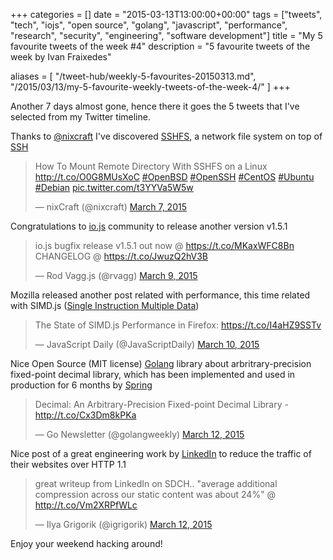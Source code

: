 +++
categories = []
date = "2015-03-13T13:00:00+00:00"
tags = ["tweets", "tech", "iojs", "open source", "golang", "javascript", "performance", "research", "security", "engineering", "software development"]
title = "My 5 favourite tweets of the week #4"
description = "5 favourite tweets of the week by Ivan Fraixedes"

aliases = [
  "/tweet-hub/weekly-5-favourites-20150313.md",
  "/2015/03/13/my-5-favourite-weekly-tweets-of-the-week-4/"
]
+++

Another 7 days almost gone, hence there it goes the 5 tweets that I've selected from my Twitter timeline.

Thanks to [@nixcraft](https://twitter.com/nixcraft) I've discovered [SSHFS](http://en.wikipedia.org/wiki/SSHFS), a network file system on top of [SSH](http://en.wikipedia.org/wiki/Secure_Shell)

<blockquote class="twitter-tweet tw-align-center" data-partner="tweetdeck"><p>How To Mount Remote Directory With SSHFS on a Linux <a href="http://t.co/O0G8MUsXoC">http://t.co/O0G8MUsXoC</a> <a href="https://twitter.com/hashtag/OpenBSD?src=hash">#OpenBSD</a> <a href="https://twitter.com/hashtag/OpenSSH?src=hash">#OpenSSH</a> <a href="https://twitter.com/hashtag/CentOS?src=hash">#CentOS</a> <a href="https://twitter.com/hashtag/Ubuntu?src=hash">#Ubuntu</a> <a href="https://twitter.com/hashtag/Debian?src=hash">#Debian</a> <a href="http://t.co/t3YYVa5W5w">pic.twitter.com/t3YYVa5W5w</a></p>&mdash; nixCraft  (@nixcraft) <a href="https://twitter.com/nixcraft/status/574355319184359425">March 7, 2015</a></blockquote>
<script async src="//platform.twitter.com/widgets.js" charset="utf-8"></script>


Congratulations to [io.js](https://iojs.org/) community to release another version v1.5.1

<blockquote class="twitter-tweet tw-align-center" data-partner="tweetdeck"><p>io.js bugfix release v1.5.1 out now @ <a href="https://t.co/MKaxWFC8Bn">https://t.co/MKaxWFC8Bn</a> CHANGELOG @ <a href="https://t.co/JwuzQ2hV3B">https://t.co/JwuzQ2hV3B</a></p>&mdash; Rod Vagg.js (@rvagg) <a href="https://twitter.com/rvagg/status/575000532336668673">March 9, 2015</a></blockquote>
<script async src="//platform.twitter.com/widgets.js" charset="utf-8"></script>


Mozilla released another post related with performance, this time related with SIMD.js ([Single Instruction Multiple Data](http://en.wikipedia.org/wiki/SIMD))

<blockquote class="twitter-tweet tw-align-center" data-partner="tweetdeck"><p>The State of SIMD.js Performance in Firefox: <a href="https://t.co/I4aHZ9SSTv">https://t.co/I4aHZ9SSTv</a></p>&mdash; JavaScript Daily (@JavaScriptDaily) <a href="https://twitter.com/JavaScriptDaily/status/575352064122970112">March 10, 2015</a></blockquote>
<script async src="//platform.twitter.com/widgets.js" charset="utf-8"></script>


Nice Open Source (MIT license) [Golang](http://golang.org/) library about arbritrary-precision fixed-point decimal library, which has been implemented and used in production for 6 months by [Spring](https://www.shopspring.com/)

<blockquote class="twitter-tweet tw-align-center" data-partner="tweetdeck"><p>Decimal: An Arbitrary-Precision Fixed-point Decimal Library - <a href="http://t.co/Cx3Dm8kPKa">http://t.co/Cx3Dm8kPKa</a></p>&mdash; Go Newsletter (@golangweekly) <a href="https://twitter.com/golangweekly/status/576050308616425472">March 12, 2015</a></blockquote>
<script async src="//platform.twitter.com/widgets.js" charset="utf-8"></script>


Nice post of a great engineering work by [LinkedIn](https://engineering.linkedin.com/) to reduce the traffic of their websites over HTTP 1.1

<blockquote class="twitter-tweet tw-align-center" data-partner="tweetdeck"><p>great writeup from LinkedIn on SDCH.. &quot;average additional compression across our static content was about 24%&quot; @ <a href="http://t.co/Vm2XRPfWLc">http://t.co/Vm2XRPfWLc</a></p>&mdash; Ilya Grigorik (@igrigorik) <a href="https://twitter.com/igrigorik/status/576078282384228352">March 12, 2015</a></blockquote>
<script async src="//platform.twitter.com/widgets.js" charset="utf-8"></script>


Enjoy your weekend hacking around!
